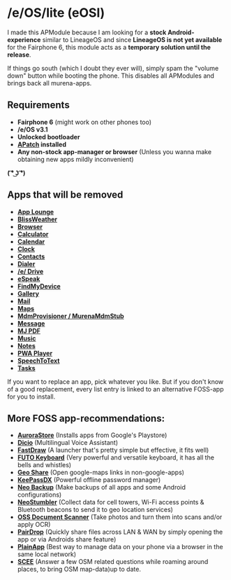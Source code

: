 # /e/OS/lite (eOSl)
I made this APModule because I am looking for a **stock Android-experience** similar to LineageOS and since **LineageOS is not yet available** for the Fairphone 6, this module acts as a **temporary solution until the release**.

If things go south (which I doubt they ever will), simply spam the "volume down" button while booting the phone. This disables all APModules and brings back all murena-apps.

## Requirements
- **Fairphone 6** (might work on other phones too)
- **/e/OS v3.1**
- **Unlocked bootloader**
- **[APatch](https://github.com/bmax121/APatch) installed**
- **Any non-stock app-manager or browser** (Unless you wanna make obtaining new apps mildly inconvenient)

**( ͡° ͜ʖ ͡°)**

## Apps that will be removed
- **[App Lounge](https://f-droid.org/packages/com.looker.droidify)**
- **[BlissWeather](https://f-droid.org/packages/org.breezyweather)**
- **[Browser](https://fdroid.link/#https://www.cromite.org/fdroid/repo?fingerprint=49F37E74DEE483DCA2B991334FB5A0200787430D0B5F9A783DD5F13695E9517B)**
- **[Calculator](https://f-droid.org/packages/net.youapps.calcyou)**
- **[Calendar](https://f-droid.org/packages/org.fossify.calendar)**
- **[Clock](https://f-droid.org/packages/com.best.deskclock)**
- **[Contacts](https://f-droid.org/packages/org.fossify.contacts)**
- **[Dialer](https://f-droid.org/packages/org.fossify.phone)**
- **[/e/ Drive](https://f-droid.org/packages/com.github.catfriend1.syncthingandroid)**
- **[eSpeak](https://f-droid.org/packages/org.woheller69.ttsengine)**
- **[FindMyDevice](https://f-droid.orgpackages/de.nulide.findmydevice)**
- **[Gallery](https://f-droid.org/packages/org.fossify.gallery)**
- **[Mail](https://f-droid.org/packages/net.thunderbird.android)**
- **[Maps](https://f-droid.org/packages/app.comaps.fdroid)**
- **[MdmProvisioner / MurenaMdmStub](https://f-droid.org/packages/com.hmdm.launcher)**
- **[Message](https://f-droid.org/packages/org.fossify.messages)**
- **[MJ PDF](https://fdroid.link/#https://www.cromite.org/fdroid/repo?fingerprint=49F37E74DEE483DCA2B991334FB5A0200787430D0B5F9A783DD5F13695E9517B)**
- **[Music](https://f-droid.org/packages/org.oxycblt.auxio)**
- **[Notes](https://f-droid.org/packages/org.fossify.notes)**
- **[PWA Player](https://fdroid.link/#https://cromite.org/fdroid/repo?fingerprint=49F37E74DEE483DCA2B991334FB5A0200787430D0B5F9A783DD5F13695E9517B)**
- **[SpeechToText](https://fdroid.link/#https://app.futo.org/fdroid/repo?fingerprint=39D47869D29CBFCE4691D9F7E6946A7B6D7E6FF4883497E6E675744ECDFA6D6D)**
- **[Tasks](https://f-droid.org/packages/at.techbee.jtx)**


If you want to replace an app, pick whatever you like. But if you don't know of a good replacement, every list entry is linked to an alternative FOSS-app for you to install.

## More FOSS app-recommendations:
- **[AuroraStore](https://github.com/whyorean/AuroraStore)** (Installs apps from Google's Playstore)
- **[Dicio](https://f-droid.org/packages/org.stypox.dicio)** (Multilingual Voice Assistant)
- **[FastDraw](https://f-droid.org/packages/peterfajdiga.fastdraw)** (A launcher that's pretty simple but effective, it fits well)
- **[FUTO Keyboard](https://fdroid.link/#https://app.futo.org/fdroid/repo?fingerprint=39D47869D29CBFCE4691D9F7E6946A7B6D7E6FF4883497E6E675744ECDFA6D6D)** (Very powerful and versatile keyboard, it has all the bells and whistles)
- **[Geo Share](https://f-droid.org/packages/page.ooooo.geoshare)** (Open google-maps links in non-google-apps)
- **[KeePassDX](https://f-droid.org/packages/com.kunzisoft.keepass.libre)** (Powerful offline password manager)
- **[Neo Backup](https://f-droid.org/packages/com.machiav3lli.backup)** (Make backups of all apps and some Android configurations)
- **[NeoStumbler](https://f-droid.org/packages/xyz.malkki.neostumbler.fdroid)** (Collect data for cell towers, Wi-Fi access points & Bluetooth beacons to send it to geo location services)
- **[OSS Document Scanner](https://fdroid.link/#https://apt.izzysoft.de/fdroid/repo?fingerprint=3BF0D6ABFEAE2F401707B6D966BE743BF0EEE49C2561B9BA39073711F628937A)** (Take photos and turn them into scans and/or apply OCR)
- **[PairDrop](https://f-droid.org/packages/com.fmsys.snapdrop)** (Quickly share files across LAN & WAN by simply opening the app or via Androids share feature)
- **[PlainApp](https://f-droid.org/packages/com.ismartcoding.plain)** (Best way to manage data on your phone via a browser in the same local network)
- **[SCEE](https://f-droid.org/packages/de.westnordost.streetcomplete.expert)** (Answer a few OSM related questions while roaming around places, to bring OSM map-data)up to date.